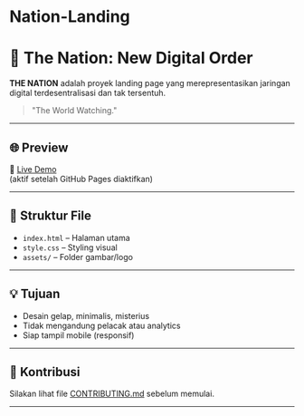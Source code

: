 # Nation-Landing

# 🏴 The Nation: New Digital Order

**THE NATION** adalah proyek landing page yang merepresentasikan jaringan digital terdesentralisasi dan tak tersentuh.

> "The World Watching."

---

## 🌐 Preview
🚀 [Live Demo](https://yourusername.github.io/nation-landing/)  
(aktif setelah GitHub Pages diaktifkan)

---

## 📁 Struktur File
- `index.html` – Halaman utama
- `style.css` – Styling visual
- `assets/` – Folder gambar/logo

---

## 💡 Tujuan
- Desain gelap, minimalis, misterius
- Tidak mengandung pelacak atau analytics
- Siap tampil mobile (responsif)

---

## 🤝 Kontribusi
Silakan lihat file [CONTRIBUTING.md](CONTRIBUTING.md) sebelum memulai.

---
